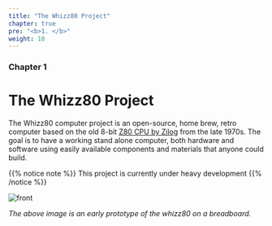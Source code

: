 ```yaml
---
title: "The Whizz80 Project"
chapter: true
pre: "<b>1. </b>"
weight: 10
---
```

### Chapter 1

# The Whizz80 Project

The Whizz80 computer project is an open-source, home brew, retro computer based on the old 8-bit [Z80 CPU by Zilog](https://en.wikipedia.org/wiki/Zilog_Z80) from the late 1970s. The goal is to have a working stand alone computer, both hardware and software using easily available components and materials that anyone could build.

{{% notice note %}}
This project is currently under heavy development
{{% /notice %}}

![front](/project/img/front.jpg "Early Whizz80 prototype")

_The above image is an early prototype of the whizz80 on a breadboard._
